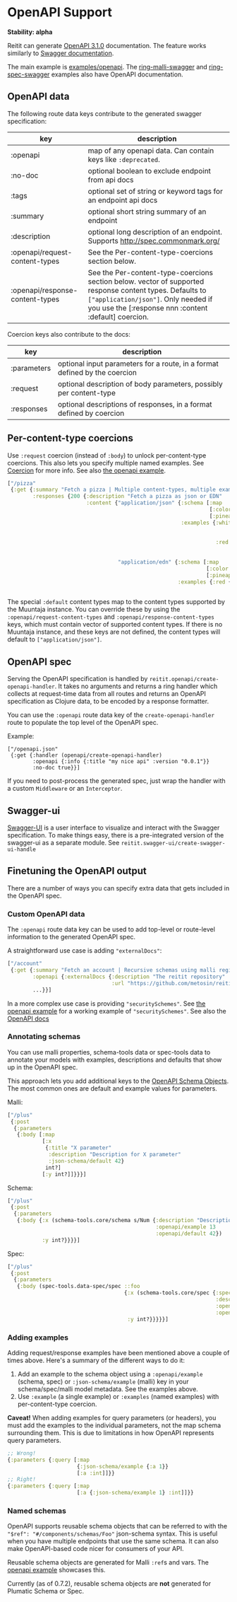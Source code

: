 # OpenAPI Support

**Stability: alpha**

Reitit can generate [OpenAPI 3.1.0](https://spec.openapis.org/oas/v3.1.0)
documentation. The feature works similarly to [Swagger documentation](swagger.md).

The main example is [examples/openapi](../../examples/openapi).
The
[ring-malli-swagger](../../examples/ring-malli-swagger)
and
[ring-spec-swagger](../../examples/ring-spec-swagger)
examples also
have OpenAPI documentation.

## OpenAPI data

The following route data keys contribute to the generated swagger specification:

| key            | description |
| ---------------|-------------|
| :openapi       | map of any openapi data. Can contain keys like `:deprecated`.
| :no-doc        | optional boolean to exclude endpoint from api docs
| :tags          | optional set of string or keyword tags for an endpoint api docs
| :summary       | optional short string summary of an endpoint
| :description   | optional long description of an endpoint. Supports http://spec.commonmark.org/
| :openapi/request-content-types | See the Per-content-type-coercions section below.
| :openapi/response-content-types |See the Per-content-type-coercions section below. vector of supported response content types. Defaults to `["application/json"]`. Only needed if you use the [:response nnn :content :default] coercion.

Coercion keys also contribute to the docs:

| key           | description |
| --------------|-------------|
| :parameters   | optional input parameters for a route, in a format defined by the coercion
| :request      | optional description of body parameters, possibly per content-type
| :responses    | optional descriptions of responses, in a format defined by coercion


## Per-content-type coercions

Use `:request` coercion (instead of `:body`) to unlock
per-content-type coercions. This also lets you specify multiple named
examples. See [Coercion](coercion.md) for more info. See also [the
openapi example](../../examples/openapi).

```clj
["/pizza"
 {:get {:summary "Fetch a pizza | Multiple content-types, multiple examples"
        :responses {200 {:description "Fetch a pizza as json or EDN"
                         :content {"application/json" {:schema [:map
                                                                [:color :keyword]
                                                                [:pineapple :boolean]]
                                                       :examples {:white {:description "White pizza with pineapple"
                                                                          :value {:color :white
                                                                                  :pineapple true}}
                                                                  :red {:description "Red pizza"
                                                                        :value {:color :red
                                                                                :pineapple false}}}}
                                   "application/edn" {:schema [:map
                                                               [:color :keyword]
                                                               [:pineapple :boolean]]
                                                      :examples {:red {:description "Red pizza with pineapple"
                                                                       :value (pr-str {:color :red :pineapple true})}}}}}}
```

The special `:default` content types map to the content types supported by the Muuntaja
instance. You can override these by using the `:openapi/request-content-types`
and `:openapi/response-content-types` keys, which must contain vector of
supported content types. If there is no Muuntaja instance, and these keys are
not defined, the content types will default to `["application/json"]`.

## OpenAPI spec

Serving the OpenAPI specification is handled by
`reitit.openapi/create-openapi-handler`. It takes no arguments and returns a
ring handler which collects at request-time data from all routes and returns an
OpenAPI specification as Clojure data, to be encoded by a response formatter.

You can use the `:openapi` route data key of the `create-openapi-handler` route
to populate the top level of the OpenAPI spec.

Example:

```
["/openapi.json"
 {:get {:handler (openapi/create-openapi-handler)
        :openapi {:info {:title "my nice api" :version "0.0.1"}}
        :no-doc true}}]
```

If you need to post-process the generated spec, just wrap the handler with a custom `Middleware` or an `Interceptor`.

## Swagger-ui

[Swagger-UI](https://github.com/swagger-api/swagger-ui) is a user interface to visualize and interact with the Swagger specification. To make things easy, there is a pre-integrated version of the swagger-ui as a separate module. See `reitit.swagger-ui/create-swagger-ui-handle`

## Finetuning the OpenAPI output

There are a number of ways you can specify extra data that gets
included in the OpenAPI spec.

### Custom OpenAPI data

The `:openapi` route data key can be used to add top-level or
route-level information to the generated OpenAPI spec.

A straightforward use case is adding `"externalDocs"`:

```clj
["/account"
 {:get {:summary "Fetch an account | Recursive schemas using malli registry, link to external docs"
        :openapi {:externalDocs {:description "The reitit repository"
                                 :url "https://github.com/metosin/reitit"}}
        ...}}]
```

In a more complex use case is providing `"securitySchemes"`. See
[the openapi example](../../examples/openapi) for a working example of
`"securitySchemes"`. See also the
[OpenAPI docs](https://spec.openapis.org/oas/v3.1.0.html#security-scheme-object)

### Annotating schemas

You can use malli properties, schema-tools data or spec-tools data to
annotate your models with examples, descriptions and defaults that
show up in the OpenAPI spec.

This approach lets you add additional keys to the
[OpenAPI Schema Objects](https://spec.openapis.org/oas/v3.1.0.html#schema-object).
The most common ones are default and example values for parameters.

Malli:

```clj
["/plus"
 {:post
  {:parameters
   {:body [:map
           [:x
            {:title "X parameter"
             :description "Description for X parameter"
             :json-schema/default 42}
            int?]
           [:y int?]]}}}]
```

Schema:

```clj
["/plus"
 {:post
  {:parameters
   {:body {:x (schema-tools.core/schema s/Num {:description "Description for X parameter"
                                               :openapi/example 13
                                               :openapi/default 42})
           :y int?}}}}]
```

Spec:

```clj
["/plus"
 {:post
  {:parameters
   {:body (spec-tools.data-spec/spec ::foo
                                     {:x (schema-tools.core/spec {:spec int?
                                                                  :description "Description for X parameter"
                                                                  :openapi/example 13
                                                                  :openapi/default 42})
                                      :y int?}}}}}]
```

### Adding examples

Adding request/response examples have been mentioned above a couple of times
above. Here's a summary of the different ways to do it:

1. Add an example to the schema object using a `:openapi/example`
   (schema, spec) or `:json-schema/example` (malli) key in your
   schema/spec/malli model metadata. See the examples above.
2. Use `:example` (a single example) or `:examples` (named examples)
   with per-content-type coercion.

**Caveat!** When adding examples for query parameters (or headers),
you must add the examples to the individual parameters, not the map
schema surrounding them. This is due to limitations in how OpenAPI
represents query parameters.

```clj
;; Wrong!
{:parameters {:query [:map
                      {:json-schema/example {:a 1}}
                      [:a :int]]}}
;; Right!
{:parameters {:query [:map
                      [:a {:json-schema/example 1} :int]]}}
```

### Named schemas

OpenAPI supports reusable schema objects that can be referred to with
the `"$ref": "#/components/schemas/Foo"` json-schema syntax. This is
useful when you have multiple endpoints that use the same schema. It
can also make OpenAPI-based code nicer for consumers of your API.

Reusable schema objects are generated for Malli `:ref`s and vars. The
[openapi example](../../examples/openapi) showcases this.

Currently (as of 0.7.2), reusable schema objects are **not** generated
for Plumatic Schema or Spec.
